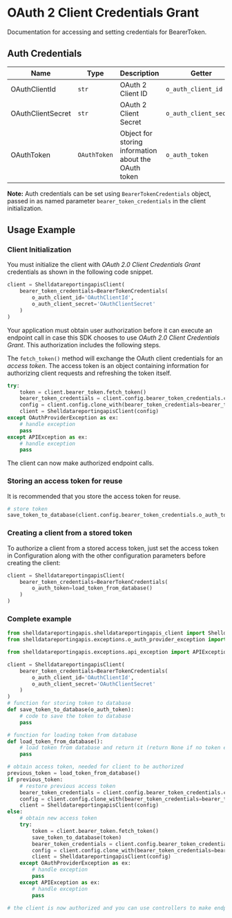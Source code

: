 
# OAuth 2 Client Credentials Grant



Documentation for accessing and setting credentials for BearerToken.

## Auth Credentials

| Name | Type | Description | Getter |
|  --- | --- | --- | --- |
| OAuthClientId | `str` | OAuth 2 Client ID | `o_auth_client_id` |
| OAuthClientSecret | `str` | OAuth 2 Client Secret | `o_auth_client_secret` |
| OAuthToken | `OAuthToken` | Object for storing information about the OAuth token | `o_auth_token` |



**Note:** Auth credentials can be set using `BearerTokenCredentials` object, passed in as named parameter `bearer_token_credentials` in the client initialization.

## Usage Example

### Client Initialization

You must initialize the client with *OAuth 2.0 Client Credentials Grant* credentials as shown in the following code snippet.

```python
client = ShelldatareportingapisClient(
    bearer_token_credentials=BearerTokenCredentials(
        o_auth_client_id='OAuthClientId',
        o_auth_client_secret='OAuthClientSecret'
    )
)
```



Your application must obtain user authorization before it can execute an endpoint call in case this SDK chooses to use *OAuth 2.0 Client Credentials Grant*. This authorization includes the following steps.

The `fetch_token()` method will exchange the OAuth client credentials for an *access token*. The access token is an object containing information for authorizing client requests and refreshing the token itself.

```python
try:
    token = client.bearer_token.fetch_token()
    bearer_token_credentials = client.config.bearer_token_credentials.clone_with(o_auth_token=token)
    config = client.config.clone_with(bearer_token_credentials=bearer_token_credentials)
    client = ShelldatareportingapisClient(config)
except OAuthProviderException as ex:
    # handle exception
    pass
except APIException as ex:
    # handle exception
    pass
```

The client can now make authorized endpoint calls.

### Storing an access token for reuse

It is recommended that you store the access token for reuse.

```python
# store token
save_token_to_database(client.config.bearer_token_credentials.o_auth_token)
```

### Creating a client from a stored token

To authorize a client from a stored access token, just set the access token in Configuration along with the other configuration parameters before creating the client:

```python
client = ShelldatareportingapisClient(
    bearer_token_credentials=BearerTokenCredentials(
        o_auth_token=load_token_from_database()
    )
)
```

### Complete example



```python
from shelldatareportingapis.shelldatareportingapis_client import ShelldatareportingapisClient
from shelldatareportingapis.exceptions.o_auth_provider_exception import OAuthProviderException

from shelldatareportingapis.exceptions.api_exception import APIException

client = ShelldatareportingapisClient(
    bearer_token_credentials=BearerTokenCredentials(
        o_auth_client_id='OAuthClientId',
        o_auth_client_secret='OAuthClientSecret'
    )
)
# function for storing token to database
def save_token_to_database(o_auth_token):
    # code to save the token to database
    pass

# function for loading token from database
def load_token_from_database():
    # load token from database and return it (return None if no token exists)
    pass

# obtain access token, needed for client to be authorized
previous_token = load_token_from_database()
if previous_token:
    # restore previous access token
    bearer_token_credentials = client.config.bearer_token_credentials.clone_with(o_auth_token=previous_token)
    config = client.config.clone_with(bearer_token_credentials=bearer_token_credentials)
    client = ShelldatareportingapisClient(config)
else:
    # obtain new access token
    try:
        token = client.bearer_token.fetch_token()
        save_token_to_database(token)
        bearer_token_credentials = client.config.bearer_token_credentials.clone_with(o_auth_token=token)
        config = client.config.clone_with(bearer_token_credentials=bearer_token_credentials)
        client = ShelldatareportingapisClient(config)
    except OAuthProviderException as ex:
        # handle exception
        pass
    except APIException as ex:
        # handle exception
        pass

# the client is now authorized and you can use controllers to make endpoint calls
```



